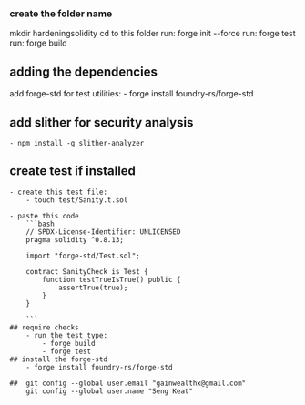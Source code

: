 ### create the folder name
mkdir hardeningsolidity
cd to this folder
run: forge init --force
run: forge test
run: forge build

## adding the dependencies
add forge-std for test utilities:
    - forge install foundry-rs/forge-std

## add slither for security analysis
    - npm install -g slither-analyzer

## create test if installed
    - create this test file:
        - touch test/Sanity.t.sol

    - paste this code
        ```bash
        // SPDX-License-Identifier: UNLICENSED
        pragma solidity ^0.8.13;

        import "forge-std/Test.sol";

        contract SanityCheck is Test {
            function testTrueIsTrue() public {
                assertTrue(true);
            }
        }

        ```
    ## require checks
        - run the test type:
            - forge build
            - forge test
    ## install the forge-std
        - forge install foundry-rs/forge-std

    ##  git config --global user.email "gainwealthx@gmail.com"
        git config --global user.name "Seng Keat"
